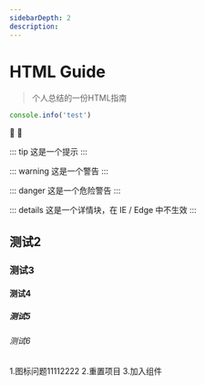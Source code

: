 ```yaml
---
sidebarDepth: 2
description:
---
```

# HTML Guide
> 个人总结的一份HTML指南



```js
console.info('test')
```
:tada: :100:

::: tip
这是一个提示
:::

::: warning
这是一个警告
:::

::: danger
这是一个危险警告
:::

::: details
这是一个详情块，在 IE / Edge 中不生效
:::

## 测试2

### 测试3

#### 测试4

##### 测试5

###### 测试6
1.图标问题11112222
2.重置项目
3.加入组件